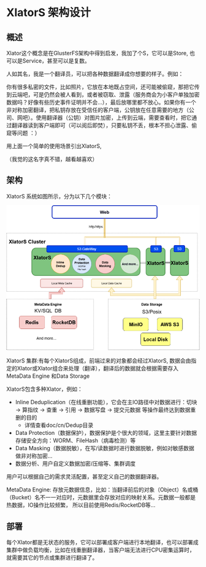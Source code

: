 # XlatorS 架构设计

## 概述

Xlator这个概念是在GlusterFS架构中得到启发，我加了个S，它可以是Store, 也可以是Service，甚至可以是复数。

人如其名，我是一个翻译员，可以把各种数据翻译成你想要的样子。例如：

你有很多私密的文件，比如照片，它放在本地既占空间，还可能被偷窥，那把它传到云端吧，可是仍然会被人看到，或者被窃取、泄露（服务商会为小客户单独加密数据吗？好像有些历史事件证明并不会...），最后放哪里都不放心。如果你有一个非对称加密翻译，把私钥存放在受信任的客户端，公钥放在任意需要的地方（公司、网吧）。使用翻译器（公钥）对图片加密，上传到云端，需要查看时，把它通过翻译器读到客户端即可（可以阅后即焚），只要私钥不丢，根本不担心泄露、偷窥等问题 ：）

用上面一个简单的使用场景引出XlatorS,

（我觉的这名字真不错，越看越喜欢）

## 架构

XlatorS 系统如图所示，分为以下几个模块：

![design](./images/XlatorS_design.png "Magic Gardens")

XlatorS 集群:有每个XlatorS组成，前端过来的对象都会经过XlatorS,  数据会由指定的Xlator或Xlator组合来处理（翻译），翻译后的数据就会根据需要存入MetaData Engine 和Data Storage

XlatorS包含多种Xlator，例如：

* Inline Deduplication（在线重删功能），它会在主IO路径中对数据进行：切块 -> 算指纹 -> 查重 -> 引用 -> 数据写盘 -> 提交元数据 等操作最终达到数据重删的目的
  * 详情查看doc/cn/Dedup目录
* Data Protection（数据保护），数据保护是个很大的领域，这里主要针对数据存储安全方向：WORM、FileHash（病毒检测）等
* Data Masking（数据脱敏），在写/读数据时进行数据脱敏，例如对敏感数据做非对称加密...
* 数据分析、用户自定义数据加密/压缩等、集群调度

用户可以根据自己的需求灵活配置，甚至定义自己的数据翻译器。

MetaData Engine: 存放元数据信息，比如：当翻译前后的对象（Object）名或桶（Bucket）名不一一对应时，元数据里会存放对应的映射关系。元数据一般都是热数据，IO操作比较频繁， 所以目前使用Redis/RocketDB等...

## 部署

每个Xlator都是无状态的服务，它可以部署成客户端进行本地翻译，也可以部署成集群中做负载均衡，比如在线重删翻译器，当客户端无法进行CPU密集运算时，就需要其它的节点或集群进行翻译了。
